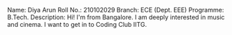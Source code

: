 Name: Diya Arun
Roll No.: 210102029
Branch: ECE (Dept. EEE)
Programme: B.Tech.
Description: Hi! I'm from Bangalore. I am deeply interested in music and cinema. I want to get in to Coding Club IITG.